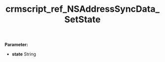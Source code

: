 ﻿---
title: crmscript_ref_NSAddressSyncData_SetState
description: NSAddressSyncData.SetState(String state)
intellisense: NSAddressSyncData.SetState
keywords: NSAddressSyncData, GetState
so.topic: reference
---



**Parameter:** 
 - **state** String

